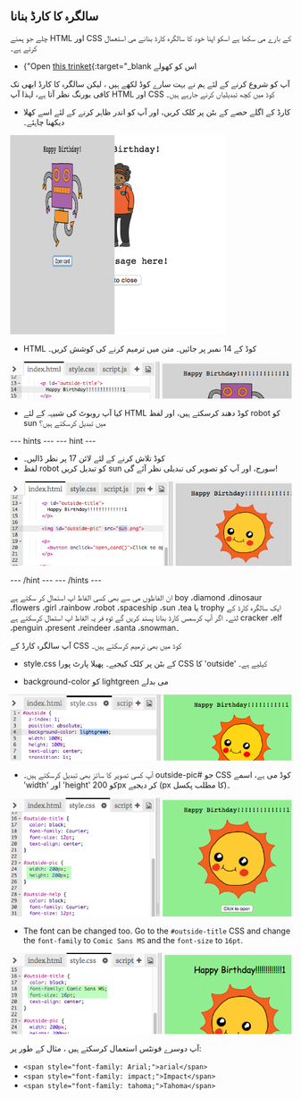 ## سالگرہ کا کارڈ بنانا

چلے جو ہمنے HTML اور CSS کے بارے می سکھا ہے اسکو اپنا خود کا سالگرہ کارڈ بنانے می استعمال کرتے ہے۔

+ {"Open [this trinket](https://trinket.io/html/b33e4f4ca8){:target="_blank اس کو کھولے 

آپ کو شروع کرنے کے لئے ہم نے بہت سارے کوڈ لکھے ہیں ، لیکن سالگرہ کا کارڈ ابھی تک کافی بورنگ نظر آتا ہے، لہذا آپ HTML اور CSS کوڈ میں کچھ تبدیلیاں کرنے جارہے ہیں۔

+ کارڈ کے اگلے حصے کے بٹن پر کلک کریں، اور آپ کو اندر ظاہر کرنے کے لئے اسے کھلا دیکھنا چاہئے۔

![سکرین شاٹ](images/birthday-click.png)

+ HTML کوڈ کے 14 نمبر پر جائیں۔ متن میں ترمیم کرنے کی کوشش کریں۔

![سکرین شاٹ](images/birthday-card-html.png)

+ کیا آپ روبوٹ کی شبیہہ کے لئے HTML کوڈ دھند کرسکتے ہیں، اور لفظ robot کو sun میں تبدیل کرسکتے ہیں؟

\--- hints \--- \--- hint \---

+ کوڈ تلاش کرنے کے لئے لائن 17 پر نظر ڈالیں۔
+ لفظ robot کو تبدیل کریں sun سورج، اور آپ کو تصویر کی تبدیلی نظر آئے گی!

![سکرین شاٹ](images/birthday-card-sun.png)

\--- /hint \--- \--- /hints \---

ان الفاظوں می سے بھی کسی الفاظ اپ استمال کر سکتے ہے boy ،diamond ،dinosaur ،flowers ،girl ،rainbow ،robot ،spaceship ،sun ،tea یا trophy ایک سالگرہ کارڈ کے لئے۔ اگر آپ کرسمس کارڈ بنانا پسند کریں گے ٹوہ فر یہ الفاظ اپ استمال کرسکتے ہے cracker ،elf ،penguin ،present ،reindeer ،santa ،snowman۔ 

آپ سالگرہ کارڈ کے CSS کوڈ میں بھی ترمیم کرسکتے ہیں۔

+ style.css کے بٹن پر کلک کیجیے۔ پھیلا پارٹ پورا CSS کا 'outside' کیلیے ہے۔ 

+ background-color کو lightgreen می بدلے

![سکرین شاٹ](images/birthday-card-outside.png)

+ آپ کسی تصویر کا سائز بھی تبدیل کرسکتے ہیں۔ outside-pic# جو CSS کوڈ می ہے، اسمے 'width' اور 'height' کو 200px کر دیجیے (px کا مطلب پکسل)۔

![سکرین شاٹ](images/birthday-card-size.png)

+ The font can be changed too. Go to the `#outside-title` CSS and change the `font-family` to `Comic Sans MS` and the `font-size` to `16pt`.

![سکرین شاٹ](images/birthday-card-font.png)

آپ دوسرے فونٹس استعمال کرسکتے ہیں ، مثال کے طور پر:

+ `<span style="font-family: Arial;">arial</span>`
+ `<span style="font-family: impact;">Impact</span>`
+ `<span style="font-family: tahoma;">Tahoma</span>`